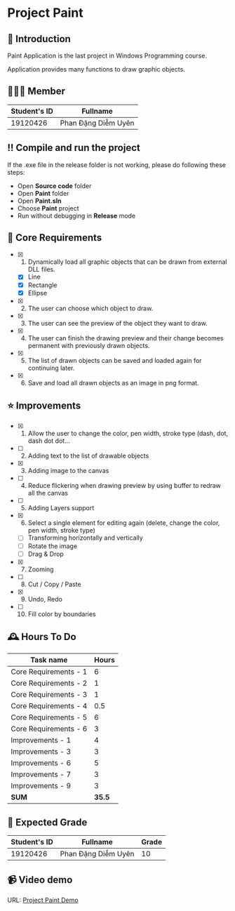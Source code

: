 # Project Paint

## 📢 Introduction

Paint Application is the last project in Windows Programming course.

Application provides many functions to draw graphic objects.

## 👩🏻‍💼 Member

| Student's ID | Fullname |
| -------- | ------------ |
| 19120426 | Phan Đặng Diễm Uyên |

## ‼ Compile and run the project

If the .exe file in the release folder is not working, please do following these steps:
- Open **Source code** folder
- Open **Paint** folder
- Open **Paint.sln**
- Choose **Paint** project
- Run without debugging in **Release** mode

## 🔑 Core Requirements

- [x] 1. Dynamically load all graphic objects that can be drawn from external DLL files.
  - [x] Line
  - [x] Rectangle
  - [x] Ellipse
- [x] 2. The user can choose which object to draw.
- [x] 3. The user can see the preview of the object they want to draw.
- [x] 4. The user can finish the drawing preview and their change becomes permanent with previously drawn objects.
- [x] 5. The list of drawn objects can be saved and loaded again for continuing later.
- [x] 6. Save and load all drawn objects as an image in png format.

## ⭐ Improvements

- [x] 1. Allow the user to change the color, pen width, stroke type (dash, dot, dash dot dot...
- [ ] 2. Adding text to the list of drawable objects
- [x] 3. Adding image to the canvas
- [ ] 4. Reduce flickering when drawing preview by using buffer to redraw all the canvas
- [ ] 5. Adding Layers support
- [x] 6. Select a single element for editing again (delete, change the color, pen width, stroke type)
  - [ ] Transforming horizontally and vertically
  - [ ] Rotate the image
  - [ ] Drag & Drop
- [x] 7. Zooming
- [ ] 8. Cut / Copy / Paste
- [x] 9. Undo, Redo
- [ ] 10. Fill color by boundaries

## 🕰 Hours To Do

| Task name | Hours |
| ----------- | --- |
| Core Requirements - 1 | 6 |
| Core Requirements - 2 | 1 |
| Core Requirements - 3 | 1 |
| Core Requirements - 4 | 0.5 |
| Core Requirements - 5 | 6 |
| Core Requirements - 6 | 3 |
| Improvements - 1 | 4 |
| Improvements - 3 | 3 |
| Improvements - 6 | 5 |
| Improvements - 7 | 3 |
| Improvements - 9 | 3 |
| **SUM** | **35.5** |

## 💯 Expected Grade

| Student's ID | Fullname | Grade |
| -------- | ------------ | --- |
| 19120426 | Phan Đặng Diễm Uyên | 10 |

## 📹 Video demo

URL: [Project Paint Demo](https://youtu.be/2xVVs8bU2eI)
